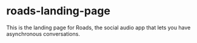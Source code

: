 # roads-landing-page
This is the landing page for Roads, the social audio app that lets you have asynchronous conversations.
